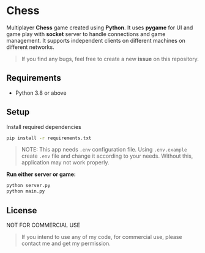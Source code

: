 # Chess
Multiplayer **Chess** game created using **Python**. It uses **pygame** for UI and game play with **socket** server to handle connections and game management. It supports independent clients on different machines on different networks.

> If you find any bugs, feel free to create a new **issue** on this repository.

## Requirements 
- Python 3.8 or above

## Setup
Install required dependencies
```bash
pip install -r requirements.txt
```

> NOTE: This app needs `.env` configuration file. Using `.env.example` create `.env` file and change it according to your needs. Without this, application may not work properly. 

**Run either server or game:**
```bash
python server.py
python main.py
```

## License
NOT FOR COMMERCIAL USE 

> If you intend to use any of my code, for commercial use, please contact me and get my permission.